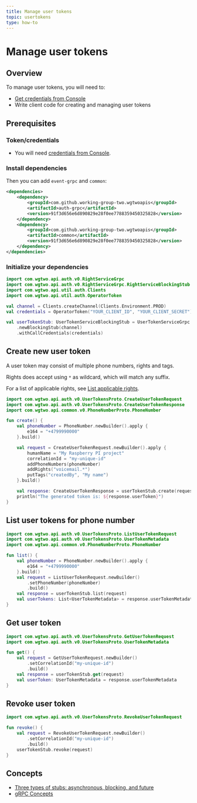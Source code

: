 ```yaml
---
title: Manage user tokens
topic: usertokens
type: how-to
---
```


# Manage user tokens

## Overview

To manage user tokens, you will need to:
* [Get credentials from Console](https://console.wgtwo.com/api-keys-redirect)
* Write client code for creating and managing user tokens

## Prerequisites

### Token/credentials
* You will need [credentials from Console](https://console.wgtwo.com/api-keys-redirect).

### Install dependencies
<JitpackDependency />

Then you can add `event-grpc` and `common`:

```xml
<dependencies>
    <dependency>
        <groupId>com.github.working-group-two.wgtwoapis</groupId>
        <artifactId>auth-grpc</artifactId>
        <version>91f3d656e6d890829e28f0ee7788359450325828</version>
    </dependency>
    <dependency>
        <groupId>com.github.working-group-two.wgtwoapis</groupId>
        <artifactId>common</artifactId>
        <version>91f3d656e6d890829e28f0ee7788359450325828</version>
    </dependency>
</dependencies>
```

### Initialize your dependencies
```kotlin
import com.wgtwo.api.auth.v0.RightServiceGrpc
import com.wgtwo.api.auth.v0.RightServiceGrpc.RightServiceBlockingStub
import com.wgtwo.api.util.auth.Clients
import com.wgtwo.api.util.auth.OperatorToken

val channel = Clients.createChannel(Clients.Environment.PROD)
val credentials = OperatorToken("YOUR_CLIENT_ID", "YOUR_CLIENT_SECRET")

val userTokenStub: UserTokenServiceBlockingStub = UserTokenServiceGrpc
    .newBlockingStub(channel)
    .withCallCredentials(credentials)
```

## Create new user token
A user token may consist of multiple phone numbers, rights and tags.

Rights does accept using `*` as wildcard, which will match any suffix.

For a list of applicable rights, see [List applicable rights](../list-applicable-rights/).

```kotlin
import com.wgtwo.api.auth.v0.UserTokensProto.CreateUserTokenRequest
import com.wgtwo.api.auth.v0.UserTokensProto.CreateUserTokenResponse
import com.wgtwo.api.common.v0.PhoneNumberProto.PhoneNumber

fun create() {
    val phoneNumber = PhoneNumber.newBuilder().apply {
        e164 = "+4799990000"
    }.build()

    val request = CreateUserTokenRequest.newBuilder().apply {
        humanName = "My Raspberry PI project"
        correlationId = "my-unique-id"
        addPhoneNumbers(phoneNumber)
        addRights("voicemail.*")
        putTags("createdBy", "My name")
    }.build()

    val response: CreateUserTokenResponse = userTokenStub.create(request)
    println("The generated token is: ${response.userToken}")
}
```

## List user tokens for phone number
```kotlin
import com.wgtwo.api.auth.v0.UserTokensProto.ListUserTokenRequest
import com.wgtwo.api.auth.v0.UserTokensProto.UserTokenMetadata
import com.wgtwo.api.common.v0.PhoneNumberProto.PhoneNumber

fun list() {
    val phoneNumber = PhoneNumber.newBuilder().apply {
        e164 = "+4799990000"
    }.build()
    val request = ListUserTokenRequest.newBuilder()
        .setPhoneNumber(phoneNumber)
        .build()
    val response = userTokenStub.list(request)
    val userTokens: List<UserTokenMetadata> = response.userTokenMetadataList
}
```

## Get user token
```kotlin
import com.wgtwo.api.auth.v0.UserTokensProto.GetUserTokenRequest
import com.wgtwo.api.auth.v0.UserTokensProto.UserTokenMetadata

fun get() {
    val request = GetUserTokenRequest.newBuilder()
        .setCorrelationId("my-unique-id")
        .build()
    val response = userTokenStub.get(request)
    val userToken: UserTokenMetadata = response.userTokenMetadata
}
```

## Revoke user token
```kotlin
import com.wgtwo.api.auth.v0.UserTokensProto.RevokeUserTokenRequest

fun revoke() {
    val request = RevokeUserTokenRequest.newBuilder()
        .setCorrelationId("my-unique-id")
        .build()
    userTokenStub.revoke(request)
}
```

## Concepts
* [Three types of stubs: asynchronous, blocking, and future](https://grpc.io/docs/reference/java/generated-code/)
* [gRPC Concepts](https://grpc.io/docs/guides/concepts/)
